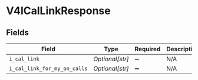 # V4ICalLinkResponse


## Fields

| Field                        | Type                         | Required                     | Description                  |
| ---------------------------- | ---------------------------- | ---------------------------- | ---------------------------- |
| `i_cal_link`                 | *Optional[str]*              | :heavy_minus_sign:           | N/A                          |
| `i_cal_link_for_my_on_calls` | *Optional[str]*              | :heavy_minus_sign:           | N/A                          |